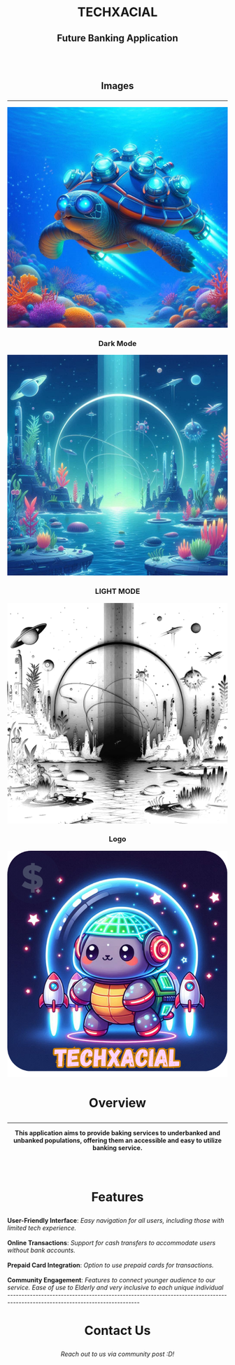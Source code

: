 # <p align="Center"> TECHXACIAL </p>
## <p align="Center"> Future Banking Application </p>
<br> <br>

## <p align="Center"> Images </p>
-----------------------------------------------------------------------------------------------------------------------------
<img src="Turtle.png" alt="Futuristic Snapping Turtle Decoration">

### <p align="Center"> Dark Mode </p>
<img src="app dark mode.png" alt="Dark Mode Image for App">

### <p align="Center"> LIGHT MODE </p>
<img src="app light mode.png" alt="Light Mode Image for App">

### <p align="Center"> Logo </p>
<img src="app icon.png" alt="App Logo">



# <p align="Center"> Overview </p>
-----------------------------------------------------------------------------------------------------------------------------
<b> <p align="Center"> This application aims to provide baking services to underbanked and unbanked populations, offering them an accessible and easy to utilize banking service. </p></b> <br><br>

# <p align="Center"> Features </p>
<b>
User-Friendly Interface</b>: <i> Easy navigation for all users, including those with limited tech experience.</i>
<br>
<br>
<b>
Online Transactions</b>: <i> Support for cash transfers to accommodate users without bank accounts. </i>
<br>
<br>
<b>
Prepaid Card Integration</b>: <i> Option to use prepaid cards for transactions. </i>
<br>
<br>
<b>
Community Engagement</b>: <i> Features to connect younger audience to our service. Ease of use to Elderly and very inclusive to each unique individual</i>
<br>
-----------------------------------------------------------------------------------------------------------------------------

# <p align="Center"> Contact Us </p>
<p align="Center">
<i> Reach out to us via community post :D! </i>
</p>
